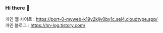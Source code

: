 ### Hi there 👋

개인 웹 사이트 : https://port-0-myweb-k19y2kljv0by1c.sel4.cloudtype.app/ <br>
개인 블로그 : https://hn-log.tistory.com/
